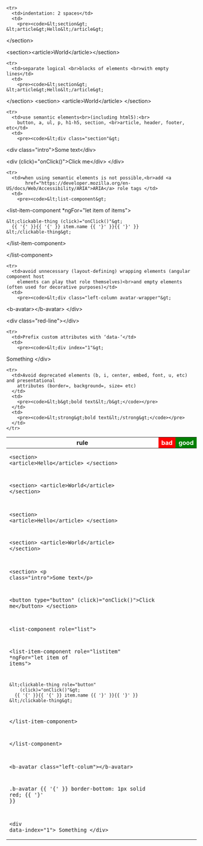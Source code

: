 <!-- // code: language=html -->

<style>
  table,
  thead,
  tbody,
  tr {
    width: 100%;
  }


  td {
    position: relative;
  }

  td:nth-child(2):before,
  td:nth-child(3):before {
    content: '';
    display: block;
    width: 8px;
    height: 8px;
    position: absolute;
    top: 0;
    left: 0;
  }

  table:nth-of-type(1) td:nth-child(2):before {
    background-color: red;
  }

  table:nth-of-type(2) td:nth-child(2):before {
    background-color: orange;
  }

  td:nth-child(3):before {
    background-color: green;
  }

  tr:first-child td:before {
    display: none !important;
  }

</style>

<table class="doc-table">
  <thead>
    <tr>
      <th>rule</th>
      <th style="background-color: red; color: white;">bad</th>
      <th style="background-color: green; color: white;">good</th>
    </tr>
  </thead>

  <tbody>

    <tr>
      <td>indentation: 2 spaces</td>
      <td>
        <pre><code>&lt;section&gt;
    &lt;article&gt;Hello&lt;/article&gt;
&lt;/section&gt;

&lt;section&gt;&lt;article&gt;World&lt;/article&gt;&lt;/section&gt;</code></pre>
      </td>
      <td>
        <pre><code>&lt;section&gt;
  &lt;article&gt;Hello&lt;/article&gt;
&lt;/section&gt;

&lt;section&gt;
  &lt;article&gt;World&lt;/article&gt;
&lt;/section&gt;</code></pre>
      </td>
    </tr>

    <tr>
      <td>separate logical <br>blocks of elements <br>with empty lines</td>
      <td>
        <pre><code>&lt;section&gt;
    &lt;article&gt;Hello&lt;/article&gt;
&lt;/section&gt;
&lt;section&gt;
  &lt;article&gt;World&lt;/article&gt;
&lt;/section&gt;</code></pre>
      </td>
      <td>
        <pre><code>&lt;section&gt;
  &lt;article&gt;Hello&lt;/article&gt;
&lt;/section&gt;

&lt;section&gt;
  &lt;article&gt;World&lt;/article&gt;
&lt;/section&gt;</code></pre>
      </td>
    </tr>

    <tr>
      <td>use semantic elements<br>(including html5):<br>
        button, a, ul, p, h1-h5, section, <br>article, header, footer, etc</td>
      <td>
        <pre><code>&lt;div class="section"&gt;
  &lt;div class="intro"&gt;Some text&lt;/div&gt;

  &lt;div (click)="onClick()"&gt;Click me&lt;/div&gt;
&lt;/div&gt;</code></pre>
      </td>
      <td>
        <pre><code>&lt;section&gt;
  &lt;p class="intro"&gt;Some text&lt;/p&gt;

  &lt;button type="button"
        (click)="onClick()"&gt;Click me&lt;/button&gt;
&lt;/section&gt;</code></pre>
      </td>
    </tr>

    <tr>
      <td>when using semantic elements is not possible,<br>add <a
           href="https://developer.mozilla.org/en-US/docs/Web/Accessibility/ARIA">ARIA</a> role tags </td>
      <td>
        <pre><code>&lt;list-component&gt;

  &lt;list-item-component
        *ngFor="let item of items"&gt;

    &lt;clickable-thing (click)="onClick()"&gt;
      {{ '{' }}{{ '{' }} item.name {{ '}' }}{{ '}' }}
    &lt;/clickable-thing&gt;

  &lt;/list-item-component&gt;

&lt;/list-component&gt;</code></pre>
      </td>
      <td>
        <pre><code>&lt;list-component role="list"&gt;

  &lt;list-item-component role="listitem"
        *ngFor="let item of items"&gt;

    &lt;clickable-thing role="button"
        (click)="onClick()"&gt;
      {{ '{' }}{{ '{' }} item.name {{ '}' }}{{ '}' }}
    &lt;/clickable-thing&gt;

  &lt;/list-item-component&gt;

&lt;/list-component&gt;</code></pre>
      </td>
    </tr>

    <tr>
      <td>avoid unnecessary (layout-defining) wrapping elements (angular component host
        elements can play that role themselves)<br>and empty elements (often used for decorative purposes)</td>
      <td>
        <pre><code>&lt;div class="left-column avatar-wrapper"&gt;
  &lt;b-avatar&gt;&lt;/b-avatar&gt;
&lt;/div&gt;

&lt;div class="red-line"&gt;&lt;/div&gt;</code></pre>
      </td>
      <td>
        <pre><code>&lt;b-avatar class="left-colum"&gt;&lt;/b-avatar&gt;

.b-avatar {{ '{' }}
  border-bottom: 1px solid red;
{{ '}' }}</code></pre>
      </td>
    </tr>

    <tr>
      <td>Prefix custom attributes with ‘data-‘</td>
      <td>
        <pre><code>&lt;div index="1"&gt;
  Something
&lt;/div&gt;</code></pre>
      </td>
      <td>
        <pre><code>&lt;div data-index="1"&gt;
  Something
&lt;/div&gt;</code></pre>
      </td>
    </tr>

    <tr>
      <td>Avoid deprecated elements (b, i, center, embed, font, u, etc) and presentational
        attributes (border=, background=, size= etc)
      </td>
      <td>
        <pre><code>&lt;b&gt;bold text&lt;/b&gt;</code></pre>
      </td>
      <td>
        <pre><code>&lt;strong&gt;bold text&lt;/strong&gt;</code></pre>
      </td>
    </tr>

  </tbody>

</table>
